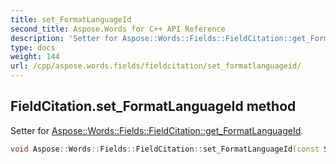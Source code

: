 ```yaml
---
title: set_FormatLanguageId
second_title: Aspose.Words for C++ API Reference
description: 'Setter for Aspose::Words::Fields::FieldCitation::get_FormatLanguageId.'
type: docs
weight: 144
url: /cpp/aspose.words.fields/fieldcitation/set_formatlanguageid/
---
```

## FieldCitation.set_FormatLanguageId method


Setter for [Aspose::Words::Fields::FieldCitation::get_FormatLanguageId](../get_formatlanguageid/).

```cpp
void Aspose::Words::Fields::FieldCitation::set_FormatLanguageId(const System::String &value)
```

